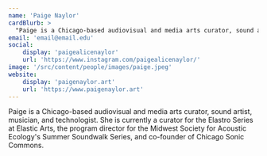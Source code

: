 ```yaml
---
name: 'Paige Naylor'
cardBlurb: > 
  "Paige is a Chicago-based audiovisual and media arts curator, sound artist, musician, and technologist. She is currently a curator for the Elastro Series at Elastic Arts, the program director for the Midwest Society for Acoustic Ecology's Summer Soundwalk Series, and co-founder of Chicago Sonic Commons."
email: 'email@email.edu'
social:
    display: 'paigealicenaylor'
    url: 'https://www.instagram.com/paigealicenaylor/'
image: '/src/content/people/images/paige.jpeg'
website:
    display: 'paigenaylor.art'
    url: 'https://www.paigenaylor.art'
---
```


Paige is a Chicago-based audiovisual and media arts curator, sound artist, musician, and technologist. She is currently a curator for the Elastro Series at Elastic Arts, the program director for the Midwest Society for Acoustic Ecology's Summer Soundwalk Series, and co-founder of Chicago Sonic Commons.
